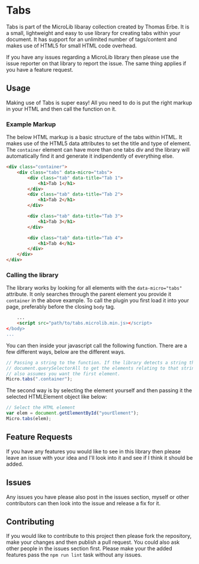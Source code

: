 # Tabs
Tabs is part of the MicroLib libaray collection created by Thomas Erbe. It is a small, lightweight and easy to use library for creating tabs within your document. It has support for an unlimited number of tags/content and makes use of HTML5 for small HTML code overhead.

If you have any issues regarding a MicroLib library then please use the issue reporter on that library to report the issue. The same thing applies if you have a feature request.

## Usage
Making use of Tabs is super easy! All you need to do is put the right markup in your HTML and then call the function on it.

### Example Markup
The below HTML markup is a basic structure of the tabs within HTML. It makes use of the HTML5 data attributes to set the title and type of element. The ```container``` element can have more than one tabs div and the library will automatically find it and generate it indipendently of everything else.
```html
<div class="container">
    <div class="tabs" data-micro="tabs">
        <div class="tab" data-title="Tab 1">
            <h1>Tab 1</h1>
        </div>
        <div class="tab" data-title="Tab 2">
            <h1>Tab 2</h1>
        </div>

        <div class="tab" data-title="Tab 3">
            <h1>Tab 3</h1>
        </div>

        <div class="tab" data-title="Tab 4">
            <h1>Tab 4</h1>
        </div>
    </div>
</div>
```

### Calling the library
The library works by looking for all elements with the ```data-micro="tabs"``` attribute. It only searches through the parent element you provide it ```container``` in the above example. To call the plugin you first load it into your page, preferably before the closing ```body``` tag.
```html
    ...
    <script src="path/to/tabs.microlib.min.js></script>
</body>
...
```

You can then inside your javascript call the following function. There are a few different ways, below are the different ways.
```javascript
// Passing a string to the function. If the library detects a string then it will use
// document.querySelectorAll to get the elements relating to that string. Currently it
// also assumes you want the first element.
Micro.tabs(".container");
```

The second way is by selecting the element yourself and then passing it the selected HTMLElement object like below:
```javascript
// Select the HTML element
var elem = document.getElementById("yourElement");
Micro.tabs(elem);
```

## Feature Requests
If you have any features you would like to see in this library then please leave an issue with your idea and I'll look into it and see if I think it should be added.

## Issues
Any issues you have please also post in the issues section, myself or other contributors can then look into the issue and release a fix for it.

## Contributing
If you would like to contribute to this project then please fork the repository, make your changes and then publish a pull request. You could also ask other people in the issues section first. Please make your the added features pass the ```npm run lint``` task without any issues.